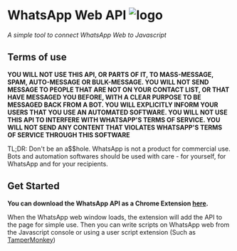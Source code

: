# WhatsApp Web API ![logo](https://rawgit.com/yotam180/WhatsappAPI/master/ext/logo/48.png)
_A simple tool to connect WhatsApp Web to Javascript_

## Terms of use

**YOU WILL NOT USE THIS API, OR PARTS OF IT, TO MASS-MESSAGE, SPAM, AUTO-MESSAGE OR BULK-MESSAGE. YOU WILL NOT SEND MESSAGE TO PEOPLE THAT ARE NOT ON YOUR CONTACT LIST, OR  THAT HAVE MESSAGED YOU BEFORE, WITH A CLEAR PURPOSE TO BE MESSAGED BACK FROM A BOT. YOU WILL EXPLICITLY INFORM YOUR USERS THAT YOU USE AN AUTOMATED SOFTWARE. YOU WILL NOT USE THIS API TO INTERFERE WITH WHATSAPP'S TERMS OF SERVICE. YOU WILL NOT SEND ANY CONTENT THAT VIOLATES WHATSAPP'S TERMS OF SERVICE THROUGH THIS SOFTWARE**

TL;DR: Don't be an a$$hole. WhatsApp is not a product for commercial use. Bots and automation softwares should be used with care - for yourself, for WhatsApp and for your recipients. 

## Get Started

**You can download the WhatsApp API as a Chrome Extension [here](https://chrome.google.com/webstore/detail/whatsapp-api/klddgngdkdljhlhmjdllbdechlnmacik).**

When the WhatsApp web
window loads, the extension will add the API to the page for simple use. Then you can write scripts on WhatsApp web from the Javascript console or using a user script extension (Such as [TamperMonkey](https://chrome.google.com/webstore/detail/tampermonkey/dhdgffkkebhmkfjojejmpbldmpobfkfo))
